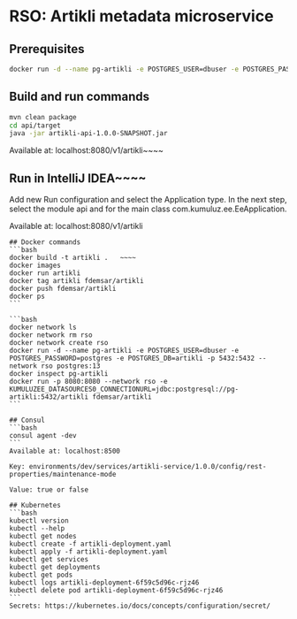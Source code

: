 # RSO: Artikli metadata microservice

## Prerequisites

```bash
docker run -d --name pg-artikli -e POSTGRES_USER=dbuser -e POSTGRES_PASSWORD=postgres -e POSTGRES_DB=artikli -p 5432:5432 postgres:13
```

## Build and run commands
```bash
mvn clean package
cd api/target
java -jar artikli-api-1.0.0-SNAPSHOT.jar
```
Available at: localhost:8080/v1/artikli~~~~

## Run in IntelliJ IDEA~~~~
Add new Run configuration and select the Application type. In the next step, select the module api and for the main class com.kumuluz.ee.EeApplication.

Available at: localhost:8080/v1/artikli
~~~~
## Docker commands
```bash 
docker build -t artikli .   ~~~~
docker images
docker run artikli    
docker tag artikli fdemsar/artikli   
docker push fdemsar/artikli
docker ps
```

```bash
docker network ls  
docker network rm rso
docker network create rso
docker run -d --name pg-artikli -e POSTGRES_USER=dbuser -e POSTGRES_PASSWORD=postgres -e POSTGRES_DB=artikli -p 5432:5432 --network rso postgres:13
docker inspect pg-artikli
docker run -p 8080:8080 --network rso -e KUMULUZEE_DATASOURCES0_CONNECTIONURL=jdbc:postgresql://pg-artikli:5432/artikli fdemsar/artikli
```

## Consul
```bash
consul agent -dev
```
Available at: localhost:8500

Key: environments/dev/services/artikli-service/1.0.0/config/rest-properties/maintenance-mode

Value: true or false

## Kubernetes
```bash
kubectl version
kubectl --help
kubectl get nodes
kubectl create -f artikli-deployment.yaml 
kubectl apply -f artikli-deployment.yaml 
kubectl get services 
kubectl get deployments
kubectl get pods
kubectl logs artikli-deployment-6f59c5d96c-rjz46
kubectl delete pod artikli-deployment-6f59c5d96c-rjz46
```
Secrets: https://kubernetes.io/docs/concepts/configuration/secret/

